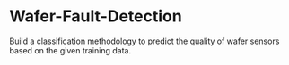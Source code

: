 # Wafer-Fault-Detection
Build a classification methodology to predict the quality of wafer sensors based on the given training data.
